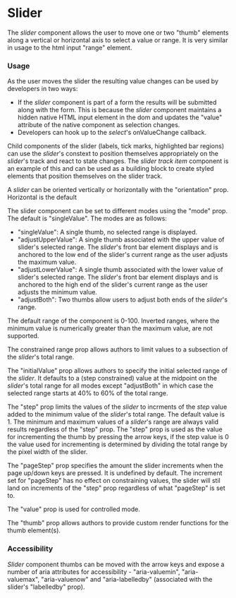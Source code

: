 # Slider
The *slider* component allows the user to move one or two "thumb" elements along a vertical or horizontal axis to select a value or range. It is very similar in usage to the html input "range" element.

### Usage
As the user moves the slider the resulting value changes can be used by developers in two ways:
- If the *slider* component is part of a form the results will be submitted along with the form. This is because the *slider* component maintains a hidden native HTML input element in the dom and updates the "value" attribute of the native component as selection changes.
- Developers can hook up to the *select*'s onValueChange callback.

Child components of the slider (labels, tick marks, highlighted bar regions) can use the *slider*'s constext to position themselves appropriately on the *slider*'s track and react to state changes.  The *slider track item* component is an example of this and can be used as a building block to create styled elements that position themselves on the slider track.

A *slider* can be oriented vertically or horizontally with the "orientation" prop.  Horizontal is the default

The slider component can be set to different modes using the "mode" prop.  The default is "singleValue".  The modes are as follows:
- "singleValue":  A single thumb, no selected range is displayed.
- "adjustUpperValue":  A single thumb associated with the upper value of slider's selected range.  The *slider*'s front bar element displays and is anchored to the low end of the slider's current range as the user adjusts the maximum value.
- "adjustLowerValue":  A single thumb associated with the lower value of slider's selected range.  The *slider*'s front bar element displays and is anchored to the high end of the slider's current range as the user adjusts the minimum value.
- "adjustBoth":  Two thumbs allow users to adjust both ends of the *slider*'s range.

The default range of the component is 0-100.  Inverted ranges, where the minimum value is numerically greater than the maximum value, are not supported.

The constrained range prop allows authors to limit values to a subsection of the *slider*'s total range.

The "initialValue" prop allows authors to specify the initial selected range of the *slider*.  It defaults to a (step constrained) value at the midpoint on the *slider*'s total range for all modes except "adjustBoth" in which case the selected range starts at 40% to 60% of the total range.

The "step" prop limits the values of the *slider* to incrments of the *step* value added to the minimum value of the *slider*'s total range.  The default value is 1. The minimum and maximum values of a *slider*'s range are always valid results regardless of the "step" prop. The "step" prop is used as the value for incrementing the thumb by pressing the arrow keys, if the step value is 0 the value used for incrementing is determined by dividing the total range by the pixel width of the slider.

The "pageStep" prop specifies the amount the slider increments when the page up/down keys are pressed.  It is undefined by default.  The increment set for "pageStep" has no effect on constraining values, the slider will stil land on increments of the "step" prop regardless of what "pageStep" is set to.

The "value" prop is used for controlled mode.

The "thumb" prop allows authors to provide custom render functions for the thumb element(s).

### Accessibility
*Slider* component thumbs can be moved with the arrow keys and expose a number of aria attributes for accessibility - "aria-valuemin", "aria-valuemax", "aria-valuenow" and "aria-labelledby" (associated with the slider's "labelledby" prop).